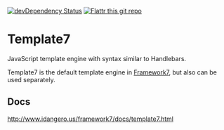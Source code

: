 [![devDependency Status](https://david-dm.org/nolimits4web/template7/dev-status.svg)](https://david-dm.org/nolimits4web/template7#info=devDependencies)
[![Flattr this git repo](http://api.flattr.com/button/flattr-badge-large.png)](https://flattr.com/submit/auto?user_id=nolimits4web&url=https://github.com/nolimits4web/framework7/&title=Framework7&language=JavaScript&tags=github&category=software)

Template7
=========

JavaScript template engine with syntax similar to Handlebars. 

Template7 is the default template engine in [Framework7](http://idangero.us/framework7/), but also can be used separately.

## Docs

http://www.idangero.us/framework7/docs/template7.html
